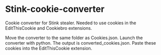 # Stink-cookie-converter
Cookie converter for Stink stealer. Needed to use cookies in the EditThisCookie and Cookiebro extensions.

Move the converter to the same folder as Cookies.json. 
Launch the converter with python.
The output is converted_cookies.json. Paste these cookies into the EditThisCookie extension.
